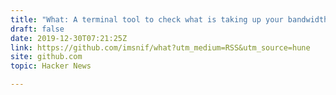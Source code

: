 ```yaml
---
title: "What: A terminal tool to check what is taking up your bandwidth"
draft: false
date: 2019-12-30T07:21:25Z
link: https://github.com/imsnif/what?utm_medium=RSS&utm_source=hune
site: github.com
topic: Hacker News  

---
```

